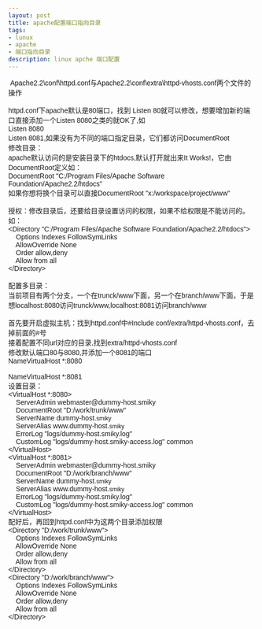 ```yaml
---
layout: post
title: apache配置端口指向目录
tags:
- lunux
- apache
- 端口指向目录 
description: linux apche 端口配置
---
```

<div>
<div>&nbsp;<span style="font-family:Helvetica, Tahoma, Arial, sans-serif">Apache2.2\conf\httpd.conf与Apache2.2\conf\extra\httpd-vhosts.conf两个文件的操作</span><br/>
</div>
<p style="margin-top:0px;margin-bottom:0px;padding:0px;font-family:Helvetica, Tahoma, Arial, sans-serif">&nbsp;</p>
<p style="margin-top:0px;margin-bottom:0px;padding:0px;font-family:Helvetica, Tahoma, Arial, sans-serif">httpd.conf下apache默认是80端口，找到 Listen 80就可以修改，想要增加新的端口直接添加一个Listen 8080之类的就OK了,如</p>
<p style="margin-top:0px;margin-bottom:0px;padding:0px;font-family:Helvetica, Tahoma, Arial, sans-serif">Listen 8080</p>
<p style="margin-top:0px;margin-bottom:0px;padding:0px;font-family:Helvetica, Tahoma, Arial, sans-serif">Listen 8081,如果没有为不同的端口指定目录，它们都访问DocumentRoot</p>
<p style="margin-top:0px;margin-bottom:0px;padding:0px;font-family:Helvetica, Tahoma, Arial, sans-serif">修改目录：</p>
<p style="margin-top:0px;margin-bottom:0px;padding:0px;font-family:Helvetica, Tahoma, Arial, sans-serif">apache默认访问的是安装目录下的htdocs,默认打开就出来It Works!，它由DocumentRoot定义如：</p>
<p style="margin-top:0px;margin-bottom:0px;padding:0px;font-family:Helvetica, Tahoma, Arial, sans-serif">DocumentRoot "C:/Program Files/Apache Software Foundation/Apache2.2/htdocs"</p>
<p style="margin-top:0px;margin-bottom:0px;padding:0px;font-family:Helvetica, Tahoma, Arial, sans-serif">如果你想将换个目录可以直接DocumentRoot "x:/workspace/project/www"</p>
<p style="margin-top:0px;margin-bottom:0px;padding:0px;font-family:Helvetica, Tahoma, Arial, sans-serif">&nbsp;</p>
<p style="margin-top:0px;margin-bottom:0px;padding:0px;font-family:Helvetica, Tahoma, Arial, sans-serif">授权：修改目录后，还要给目录设置访问的权限，如果不给权限是不能访问的。如：</p>
<p style="margin-top:0px;margin-bottom:0px;padding:0px;font-family:Helvetica, Tahoma, Arial, sans-serif">&lt;Directory "C:/Program Files/Apache Software Foundation/Apache2.2/htdocs"&gt;</p>
<p style="margin-top:0px;margin-bottom:0px;padding:0px;font-family:Helvetica, Tahoma, Arial, sans-serif">&nbsp; &nbsp; Options Indexes FollowSymLinks</p>
<p style="margin-top:0px;margin-bottom:0px;padding:0px;font-family:Helvetica, Tahoma, Arial, sans-serif">&nbsp; &nbsp; AllowOverride None</p>
<p style="margin-top:0px;margin-bottom:0px;padding:0px;font-family:Helvetica, Tahoma, Arial, sans-serif">&nbsp; &nbsp; Order allow,deny</p>
<p style="margin-top:0px;margin-bottom:0px;padding:0px;font-family:Helvetica, Tahoma, Arial, sans-serif">&nbsp; &nbsp; Allow from all</p>
<p style="margin-top:0px;margin-bottom:0px;padding:0px;font-family:Helvetica, Tahoma, Arial, sans-serif">&lt;/Directory&gt;</p>
<p style="margin-top:0px;margin-bottom:0px;padding:0px;font-family:Helvetica, Tahoma, Arial, sans-serif">&nbsp;</p>
<p style="margin-top:0px;margin-bottom:0px;padding:0px;font-family:Helvetica, Tahoma, Arial, sans-serif">配置多目录：</p>
<p style="margin-top:0px;margin-bottom:0px;padding:0px;font-family:Helvetica, Tahoma, Arial, sans-serif">当前项目有两个分支，一个在trunck/www下面，另一个在branch/www下面，于是想localhost:8080访问trunck/www,localhost:8081访问branch/www</p>
<p style="margin-top:0px;margin-bottom:0px;padding:0px;font-family:Helvetica, Tahoma, Arial, sans-serif">&nbsp;</p>
<p style="margin-top:0px;margin-bottom:0px;padding:0px;font-family:Helvetica, Tahoma, Arial, sans-serif">首先要开启虚拟主机：找到httpd.conf中#Include conf/extra/httpd-vhosts.conf，去掉前面的#号</p>
<p style="margin-top:0px;margin-bottom:0px;padding:0px;font-family:Helvetica, Tahoma, Arial, sans-serif">接着配置不同url对应的目录,找到extra/httpd-vhosts.conf</p>
<p style="margin-top:0px;margin-bottom:0px;padding:0px;font-family:Helvetica, Tahoma, Arial, sans-serif">修改默认端口80与8080,并添加一个8081的端口</p>
<p style="margin-top:0px;margin-bottom:0px;padding:0px;font-family:Helvetica, Tahoma, Arial, sans-serif">NameVirtualHost *:8080</p>
<p style="margin-top:0px;margin-bottom:0px;padding:0px;font-family:Helvetica, Tahoma, Arial, sans-serif">&nbsp;</p>
<p style="margin-top:0px;margin-bottom:0px;padding:0px;font-family:Helvetica, Tahoma, Arial, sans-serif">NameVirtualHost *:8081</p>
<p style="margin-top:0px;margin-bottom:0px;padding:0px;font-family:Helvetica, Tahoma, Arial, sans-serif">设置目录：</p>
<p style="margin-top:0px;margin-bottom:0px;padding:0px;font-family:Helvetica, Tahoma, Arial, sans-serif">&lt;VirtualHost *:8080&gt;</p>
<p style="margin-top:0px;margin-bottom:0px;padding:0px;font-family:Helvetica, Tahoma, Arial, sans-serif">&nbsp; &nbsp; ServerAdmin webmaster@dummy-host.smiky</p>
<p style="margin-top:0px;margin-bottom:0px;padding:0px;font-family:Helvetica, Tahoma, Arial, sans-serif">&nbsp; &nbsp; DocumentRoot "D:/work/trunk/www"</p>
<p style="margin-top:0px;margin-bottom:0px;padding:0px;font-family:Helvetica, Tahoma, Arial, sans-serif">&nbsp; &nbsp; ServerName dummy-host.<span style="font-size:12px">smiky</span></p>
<p style="margin-top:0px;margin-bottom:0px;padding:0px;font-family:Helvetica, Tahoma, Arial, sans-serif">&nbsp; &nbsp; ServerAlias www.dummy-host.<span style="font-size:12px">smiky</span></p>
<p style="margin-top:0px;margin-bottom:0px;padding:0px;font-family:Helvetica, Tahoma, Arial, sans-serif">&nbsp; &nbsp; ErrorLog "logs/dummy-host.smiky.log"</p>
<p style="margin-top:0px;margin-bottom:0px;padding:0px;font-family:Helvetica, Tahoma, Arial, sans-serif">&nbsp; &nbsp; CustomLog "logs/dummy-host.smiky-access.log" common</p>
<p style="margin-top:0px;margin-bottom:0px;padding:0px;font-family:Helvetica, Tahoma, Arial, sans-serif">&lt;/VirtualHost&gt;</p>
<p style="margin-top:0px;margin-bottom:0px;padding:0px;font-family:Helvetica, Tahoma, Arial, sans-serif">&lt;VirtualHost *:8081&gt;</p>
<p style="margin-top:0px;margin-bottom:0px;padding:0px;font-family:Helvetica, Tahoma, Arial, sans-serif">&nbsp; &nbsp; ServerAdmin webmaster@dummy-host.smiky</p>
<p style="margin-top:0px;margin-bottom:0px;padding:0px;font-family:Helvetica, Tahoma, Arial, sans-serif">&nbsp; &nbsp; DocumentRoot "D:/work/branch/www"</p>
<p style="margin-top:0px;margin-bottom:0px;padding:0px;font-family:Helvetica, Tahoma, Arial, sans-serif">&nbsp; &nbsp; ServerName dummy-host.<span style="font-size:12px">smiky</span></p>
<p style="margin-top:0px;margin-bottom:0px;padding:0px;font-family:Helvetica, Tahoma, Arial, sans-serif">&nbsp; &nbsp; ServerAlias www.dummy-host.<span style="font-size:12px">smiky</span></p>
<p style="margin-top:0px;margin-bottom:0px;padding:0px;font-family:Helvetica, Tahoma, Arial, sans-serif">&nbsp; &nbsp; ErrorLog "logs/dummy-host.smiky.log"</p>
<p style="margin-top:0px;margin-bottom:0px;padding:0px;font-family:Helvetica, Tahoma, Arial, sans-serif">&nbsp; &nbsp; CustomLog "logs/dummy-host.smiky-access.log" common</p>
<p style="margin-top:0px;margin-bottom:0px;padding:0px;font-family:Helvetica, Tahoma, Arial, sans-serif">&lt;/VirtualHost&gt;</p>
<p style="margin-top:0px;margin-bottom:0px;padding:0px;font-family:Helvetica, Tahoma, Arial, sans-serif">配好后，再回到httpd.conf中为这两个目录添加权限</p>
<p style="margin-top:0px;margin-bottom:0px;padding:0px;font-family:Helvetica, Tahoma, Arial, sans-serif">&lt;Directory "D:/work/trunk/www"&gt;</p>
<p style="margin-top:0px;margin-bottom:0px;padding:0px;font-family:Helvetica, Tahoma, Arial, sans-serif">&nbsp; &nbsp; Options Indexes FollowSymLinks</p>
<p style="margin-top:0px;margin-bottom:0px;padding:0px;font-family:Helvetica, Tahoma, Arial, sans-serif">&nbsp; &nbsp; AllowOverride None</p>
<p style="margin-top:0px;margin-bottom:0px;padding:0px;font-family:Helvetica, Tahoma, Arial, sans-serif">&nbsp; &nbsp; Order allow,deny</p>
<p style="margin-top:0px;margin-bottom:0px;padding:0px;font-family:Helvetica, Tahoma, Arial, sans-serif">&nbsp; &nbsp; Allow from all</p>
<p style="margin-top:0px;margin-bottom:0px;padding:0px;font-family:Helvetica, Tahoma, Arial, sans-serif">&lt;/Directory&gt;</p>
<p style="margin-top:0px;margin-bottom:0px;padding:0px;font-family:Helvetica, Tahoma, Arial, sans-serif">&lt;Directory "D:/work/branch/www"&gt;</p>
<p style="margin-top:0px;margin-bottom:0px;padding:0px;font-family:Helvetica, Tahoma, Arial, sans-serif">&nbsp; &nbsp; Options Indexes FollowSymLinks</p>
<p style="margin-top:0px;margin-bottom:0px;padding:0px;font-family:Helvetica, Tahoma, Arial, sans-serif">&nbsp; &nbsp; AllowOverride None</p>
<p style="margin-top:0px;margin-bottom:0px;padding:0px;font-family:Helvetica, Tahoma, Arial, sans-serif">&nbsp; &nbsp; Order allow,deny</p>
<p style="margin-top:0px;margin-bottom:0px;padding:0px;font-family:Helvetica, Tahoma, Arial, sans-serif">&nbsp; &nbsp; Allow from all</p>
<p style="margin-top:0px;margin-bottom:0px;padding:0px;font-family:Helvetica, Tahoma, Arial, sans-serif">&lt;/Directory&gt;</p>
<br/>
</div>
